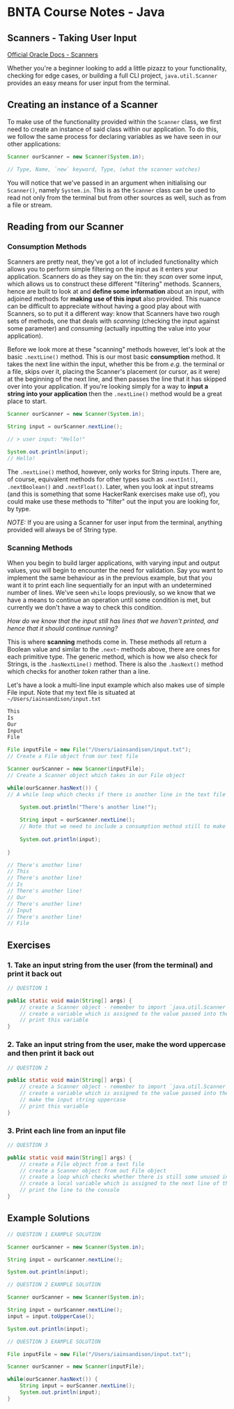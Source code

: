 # BNTA Course Notes - Java

## Scanners - Taking User Input

[Official Oracle Docs - Scanners](https://docs.oracle.com/javase/8/docs/api/java/util/Scanner.html)

Whether you're a beginner looking to add a little pizazz to your functionality, checking for edge cases, or building a full CLI project, `java.util.Scanner` provides an easy means for user input from the terminal.



## Creating an instance of a Scanner

To make use of the functionality provided within the `Scanner` class, we first need to create an instance of said class within our application. To do this, we follow the same process for declaring variables as we have seen in our other applications:

```java
Scanner ourScanner = new Scanner(System.in);

// Type, Name, `new` keyword, Type, (what the scanner watches)
```

You will notice that we've passed in an argument when initialising our `Scanner()`, namely `System.in`. This is as the `Scanner` class can be used to read not only from the terminal but from other sources as well, such as from a file or stream. 



## Reading from our Scanner

### Consumption Methods

Scanners are pretty neat, they've got a lot of included functionality which allows you to perform simple filtering on the input as it enters your application. Scanners do as they say on the tin: they *scan* over some input, which allows us to construct these different "filtering" methods. Scanners, hence are built to look at and **define some information** about an input, with adjoined methods for **making use of this input** also provided. This nuance can be difficult to appreciate without having a good play about with Scanners, so to put it a different way: know that Scanners have two rough sets of methods, one that deals with *scanning* (checking the input against some parameter) and *consuming* (actually inputting the value into your application).

Before we look more at these "scanning" methods however, let's look at the basic `.nextLine()` method. This is our most basic **consumption** method. It takes the next line within the input, whether this be from *e.g.* the terminal or a file, skips over it, placing the Scanner's placement (or cursor, as it were) at the beginning of the next line, and then passes the line that it has skipped over into your application. If you're looking simply for a way to **input a string into your application** then the `.nextLine()` method would be a great place to start.

```java
Scanner ourScanner = new Scanner(System.in);

String input = ourScanner.nextLine();

// > user input: "Hello!"

System.out.println(input);
// Hello!
```

The `.nextLine()` method, however, only works for String inputs. There are, of course, equivalent methods for other types such as `.nextInt()`, `.nextBoolean()` and `.nextFloat()`. Later, when you look at input streams (and this is something that some HackerRank exercises make use of), you could make use these methods to "filter" out the input you are looking for, by type.

*NOTE:* If you are using a Scanner for user input from the terminal, anything provided will always be of String type.

### Scanning Methods

When you begin to build larger applications, with varying input and output values, you will begin to encounter the need for validation. Say you want to implement the same behaviour as in the previous example, but that you want it to print each line sequentially for an input with an undetermined number of lines. We've seen `while` loops previously, so we know that we have a means to continue an operation until some condition is met, but currently we don't have a way to check this condition. 

*How do we know that the input still has lines that we haven't printed, and hence that it should continue running?*

This is where **scanning** methods come in. These methods all return a Boolean value and similar to the `.next~` methods above, there are ones for each primitive type. The generic method, which is how we also check for Strings, is the `.hasNextLine()` method. There is also the `.hasNext()` method which checks for another *token* rather than a line.

Let's have a look a multi-line input example which also makes use of simple File input. Note that my text file is situated at `~/Users/iainsandison/input.txt`

```txt
This
Is
Our
Input
File
```

```java
File inputFile = new File("/Users/iainsandison/input.txt");
// Create a File object from our text file

Scanner ourScanner = new Scanner(inputFile);
// Create a Scanner object which takes in our File object

while(ourScanner.hasNext()) {
// A while loop which checks if there is another line in the text file

    System.out.println("There's another line!");
    
    String input = ourScanner.nextLine();
    // Note that we need to include a consumption method still to make use of the input
    
    System.out.println(input);
    
}

// There's another line!
// This
// There's another line!
// Is
// There's another line!
// Our
// There's another line!
// Input
// There's another line!
// File
```


## Exercises

### 1. Take an input string from the user (from the terminal) and print it back out

```java
// QUESTION 1

public static void main(String[] args) {
    // create a Scanner object - remember to import `java.util.Scanner` at the top of your file!
    // create a variable which is assigned to the value passed into the scanner from the terminal
    // print this variable
}
```


### 2. Take an input string from the user, make the word uppercase and then print it back out

```java
// QUESTION 2

public static void main(String[] args) {
    // create a Scanner object - remember to import `java.util.Scanner` at the top of your file!
    // create a variable which is assigned to the value passed into the scanner from the terminal
    // make the input string uppercase
    // print this variable
}
```

### 3. Print each line from an input file

```java
// QUESTION 3

public static void main(String[] args) {
	// create a File object from a text file
	// create a Scanner object from out File object
	// create a loop which checks whether there is still some unused input
	// create a local variable which is assigned to the next line of the input
	// print the line to the console
}
```

## Example Solutions

```java
// QUESTION 1 EXAMPLE SOLUTION

Scanner ourScanner = new Scanner(System.in);

String input = ourScanner.nextLine();

System.out.println(input);

```

```java
// QUESTION 2 EXAMPLE SOLUTION

Scanner ourScanner = new Scanner(System.in);

String input = ourScanner.nextLine();
input = input.toUpperCase();

System.out.println(input);
```

```java
// QUESTION 3 EXAMPLE SOLUTION

File inputFile = new File("/Users/iainsandison/input.txt");

Scanner ourScanner = new Scanner(inputFile);

while(ourScanner.hasNext()) {
    String input = ourScanner.nextLine();
    System.out.println(input);
}
```